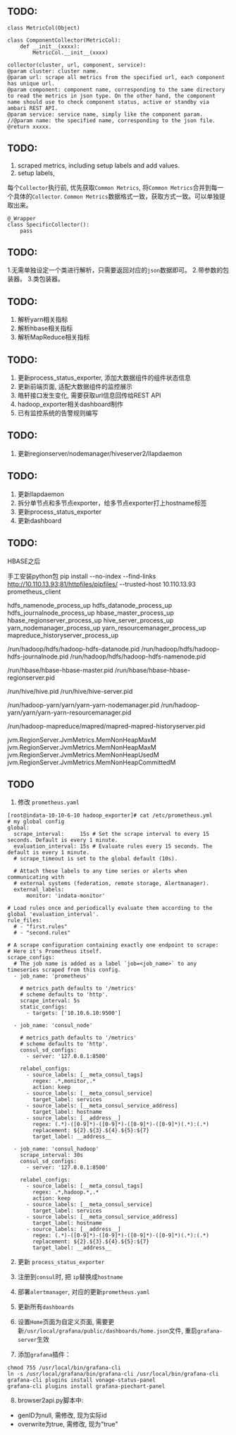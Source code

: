 ## TODO:
```
class MetricCol(Object)

class ComponentCollector(MetricCol):
    def __init__(xxxx):
        MetricCol.__init__(xxxx)

collector(cluster, url, component, service):
@param cluster: cluster name.
@param url: scrape all metrics from the specified url, each component has unique url.
@param component: component name, corresponding to the same directory to read the metrics in json type. On the other hand, the component name should use to check component status, active or standby via ambari REST API. 
@param service: service name, simply like the component param.
//@param name: the specified name, corresponding to the json file.
@return xxxxx.
```

## TODO:
1. scraped metrics, including setup labels and add values.
2. setup labels, 

每个`Collector`执行前, 优先获取`Common Metrics`, 将`Common Metrics`合并到每一个具体的`Collector`.
`Common Metrics`数据格式一致，获取方式一致。可以单独提取出来。
```
@_Wrapper
class SpecificCollector():
    pass
```

## TODO:
1.无需单独设定一个类进行解析，只需要返回对应的`json`数据即可。
2.带参数的包装器。
3.类包装器。

## TODO:
1. 解析yarn相关指标
2. 解析hbase相关指标
3. 解析MapReduce相关指标

## TODO:
1. 更新process_status_exporter, 添加大数据组件的组件状态信息
2. 更新前端页面, 适配大数据组件的监控展示
3. 皓轩接口发生变化, 需要获取url信息回传给REST API
4. hadoop_exporter相关dashboard制作
5. 已有监控系统的告警规则编写

## TODO:
1. 更新regionserver/nodemanager/hiveserver2/llapdaemon

## TODO:
1. 更新llapdaemon
2. 拆分单节点和多节点exporter，给多节点exporter打上hostname标签
3. 更新process_status_exporter
4. 更新dashboard

## TODO:
HBASE之后

手工安装python包
pip install --no-index --find-links http://10.110.13.93:81/httpfiles/pipfiles/ --trusted-host 10.110.13.93 prometheus_client


hdfs_namenode_process_up
hdfs_datanode_process_up
hdfs_journalnode_process_up
hbase_master_process_up
hbase_regionserver_process_up
hive_server_process_up
yarn_nodemanager_process_up
yarn_resourcemanager_process_up
mapreduce_historyserver_process_up


/run/hadoop/hdfs/hadoop-hdfs-datanode.pid
/run/hadoop/hdfs/hadoop-hdfs-journalnode.pid
/run/hadoop/hdfs/hadoop-hdfs-namenode.pid

/run/hbase/hbase-hbase-master.pid
/run/hbase/hbase-hbase-regionserver.pid

/run/hive/hive.pid
/run/hive/hive-server.pid

/run/hadoop-yarn/yarn/yarn-yarn-nodemanager.pid
/run/hadoop-yarn/yarn/yarn-yarn-resourcemanager.pid

/run/hadoop-mapreduce/mapred/mapred-mapred-historyserver.pid


jvm.RegionServer.JvmMetrics.MemNonHeapMaxM
jvm.RegionServer.JvmMetrics.MemNonHeapMaxM
jvm.RegionServer.JvmMetrics.MemNonHeapUsedM
jvm.RegionServer.JvmMetrics.MemNonHeapCommittedM



## TODO
1. 修改 `prometheus.yaml`
```
[root@indata-10-10-6-10 hadoop_exporter]# cat /etc/prometheus.yml
# my global config
global:
  scrape_interval:     15s # Set the scrape interval to every 15 seconds. Default is every 1 minute.
  evaluation_interval: 15s # Evaluate rules every 15 seconds. The default is every 1 minute.
  # scrape_timeout is set to the global default (10s).

  # Attach these labels to any time series or alerts when communicating with
  # external systems (federation, remote storage, Alertmanager).
  external_labels:
      monitor: 'indata-monitor'

# Load rules once and periodically evaluate them according to the global 'evaluation_interval'.
rule_files:
  # - "first.rules"
  # - "second.rules"

# A scrape configuration containing exactly one endpoint to scrape:
# Here it's Prometheus itself.
scrape_configs:
  # The job name is added as a label `job=<job_name>` to any timeseries scraped from this config.
  - job_name: 'prometheus'

    # metrics_path defaults to '/metrics'
    # scheme defaults to 'http'.
    scrape_interval: 5s
    static_configs:
      - targets: ['10.10.6.10:9500']

  - job_name: 'consul_node'

    # metrics_path defaults to '/metrics'
    # scheme defaults to 'http'.
    consul_sd_configs:
      - server: '127.0.0.1:8500'

    relabel_configs:
      - source_labels: [__meta_consul_tags]
        regex: .*,monitor,.*
        action: keep
      - source_labels: [__meta_consul_service]
        target_label: services
      - source_labels: [__meta_consul_service_address]
        target_label: hostname
      - source_labels: [__address__]
        regex: (.*)-([0-9]*)-([0-9]*)-([0-9]*)-([0-9]*)(.*):(.*)
        replacement: ${2}.${3}.${4}.${5}:${7}
        target_label: __address__

  - job_name: 'consul_hadoop'
    scrape_interval: 30s
    consul_sd_configs:
      - server: '127.0.0.1:8500'

    relabel_configs:
      - source_labels: [__meta_consul_tags]
        regex: .*,hadoop.*,.*
        action: keep
      - source_labels: [__meta_consul_service]
        target_label: services
      - source_labels: [__meta_consul_service_address]
        target_label: hostname
      - source_labels: [__address__]
        regex: (.*)-([0-9]*)-([0-9]*)-([0-9]*)-([0-9]*)(.*):(.*)
        replacement: ${2}.${3}.${4}.${5}:${7}
        target_label: __address__
```
2. 更新 `process_status_exporter`

3. 注册到`consul`时, 把 `ip`替换成`hostname`

4. 部署`alertmanager`, 对应的更新`prometheus.yaml`

5. 更新所有`dashboards`

6. 设置`Home`页面为自定义页面, 需要更新`/usr/local/grafana/public/dashboards/home.json`文件, 重启`grafana-server`生效

7. 添加`grafana`插件：
```
chmod 755 /usr/local/bin/grafana-cli
ln -s /usr/local/grafana/bin/grafana-cli /usr/local/bin/grafana-cli
grafana-cli plugins install vonage-status-panel
grafana-cli plugins install grafana-piechart-panel
```

8. browser2api.py脚本中:
  - genID为null, 需修改, 现为实际id
  - overwrite为true, 需修改, 现为"true"